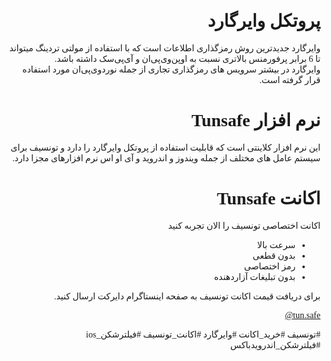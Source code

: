 <div markdown="1" dir="rtl" style="font-family: tahoma;">

# پروتکل وایرگارد
 وایرگارد جدیدترین روش رمزگذاری اطلاعات است که با استفاده از مولتی تردینگ میتواند تا 6 برابر پرفورمنس بالاتری نسبت به اوپن‌وی‌پی‌ان و آی‌پی‌سک داشته باشد.  
وایرگارد در بیشتر سرویس های رمزگذاری تجاری از جمله نورد‌وی‌پی‌ان مورد استفاده قرار گرفته است.

# نرم افزار Tunsafe
این نرم افزار کلاینتی است که قابلیت استفاده از پروتکل وایرگارد را دارد و تونسیف برای سیستم عامل های مختلف از جمله ویندوز و اندروید و آی او اس نرم افزارهای  مجزا دارد.

# اکانت Tunsafe
اکانت اختصاصی تونسیف را الان تجربه کنید
- سرعت بالا
- بدون قطعی
- رمز اختصاصی
- بدون تبلیغات آزاردهنده

برای دریافت قیمت اکانت تونسیف به صفحه اینستاگرام دایرکت ارسال کنید.

<div markdown="1" dir="ltr" style="font-family: tahoma; text-align: right;">
<a href="https://www.instagram.com/tun.safe/?hl=en">@tun.safe</a>

</div>

#تونسیف
#خرید_اکانت
#وایرگارد
#اکانت_تونسیف
#فیلترشکن_ios
#فیلترشکن_اندرویدباکس


</div>



  

